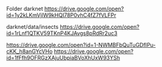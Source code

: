 Folder darknet
https://drive.google.com/open?id=1y2kLKmVjlW9kHQI78P0vhC4fZ7fVLFPr

darknet/data/insects
https://drive.google.com/open?id=1rLnf1QTKV59TKnP4KJAvgs8pRdRr2uc3



https://drive.google.com/open?id=1-NWMBFbQuTuGDfIPu-cKK_h8anGYcVHo
https://drive.google.com/open?id=1fFfh9OFRGzXAjuUbpiaBVoXhUxW93YSh